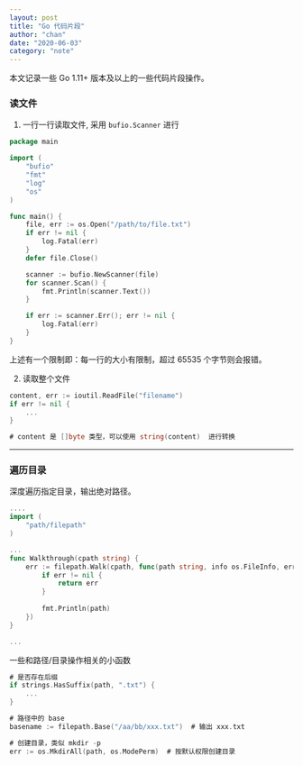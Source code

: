 ```yaml
---
layout: post
title: "Go 代码片段"
author: "chan"
date: "2020-06-03"
category: "note"
---
```


本文记录一些 Go 1.11+ 版本及以上的一些代码片段操作。



### 读文件

1. 一行一行读取文件, 采用 `bufio.Scanner` 进行

```go
package main

import (
    "bufio"
    "fmt"
    "log"
    "os"
)

func main() {
    file, err := os.Open("/path/to/file.txt")
    if err != nil {
        log.Fatal(err)
    }
    defer file.Close()

    scanner := bufio.NewScanner(file)
    for scanner.Scan() {
        fmt.Println(scanner.Text())
    }

    if err := scanner.Err(); err != nil {
        log.Fatal(err)
    }
}
```

上述有一个限制即：每一行的大小有限制，超过 65535 个字节则会报错。

2. 读取整个文件

```go
content, err := ioutil.ReadFile("filename")
if err != nil {
	...
}

# content 是 []byte 类型，可以使用 string(content)  进行转换
```

---

### 遍历目录

深度遍历指定目录，输出绝对路径。

```go
....
import (
	"path/filepath"
)

...
func Walkthrough(cpath string) {
	err := filepath.Walk(cpath, func(path string, info os.FileInfo, err error) error {
		if err != nil {
			return err
		}
		
		fmt.Println(path) 
	})
}

...
```

一些和路径/目录操作相关的小函数

```go
# 是否存在后缀
if strings.HasSuffix(path, ".txt") {
	...
}

# 路径中的 base 
basename := filepath.Base("/aa/bb/xxx.txt")  # 输出 xxx.txt

# 创建目录，类似 mkdir -p
err := os.MkdirAll(path, os.ModePerm)  # 按默认权限创建目录
```



